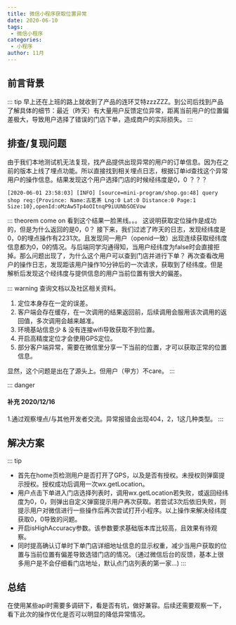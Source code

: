 ```yaml
---
title: 微信小程序获取位置异常
date: 2020-06-10
tags:
 - 微信小程序 
categories:
 - 小程序
author: 11月
---
```



## 前言背景

::: tip
  早上还在上班的路上就收到了产品的连环艾特zzzZZZ。到公司后找到产品了解具体的细节：最近（昨天）有大量用户反馈定位异常，距离当前用户的位置偏差极大，导致用户选择了错误的门店下单，造成商户的实际损失。
:::

<!-- more -->

## 排查/复现问题
由于我们本地测试机无法复现，找产品提供出现异常的用户的订单信息。因为在之前的版本上线了埋点功能。所以直接找到相关埋点日志，根据订单id查找这个异常用户的操作信息。结果发现这个用户选择门店的时候经纬度是0，0 ？？？ 
```
[2020-06-01 23:58:03] [INFO] [source=mini-program/shop.go:48] query shop req:{Province: Name:古茗茶 Lng:0 Lat:0 Distance:0 Page:1 Size:10},openId:oMzAw5Tp4oOItnqP9iUUNbSOEVow
```
::: theorem come on
看到这个结果一脸黑线。。。 这说明获取定位操作是成功的，但是为什么返回的是0，0？ 接下来，我们过滤了昨天的日志，发现经纬度是0，0的埋点操作有2231次。且发现同一用户（openid一致）出现连续获取经纬度信息都为0，0的情况。与后端同学沟通得知，当用户经纬度为false时会直接拒掉。那么问题出现了，为什么这个用户可以查到门店并进行下单？
再次查看改用户的操作日志，发现距该用户操作10分钟后的一次请求，获取到了经纬度。但是解析后发现这个经纬度与提供信息的用户当前位置有很大的偏差。

::: warning
查询文档以及社区相关资料。
1. 定位本身存在一定的误差。
2. 客户端会存在缓存，在一次调用的结果返回前，后续调用会服用该次调用的返回值，多次调用会越来越准。
3. 环境基站信息少 & 没有连接wifi导致获取不到位置。
4. 开启高精度定位才会使用GPS定位。
5. 部分客户端异常，需要在微信里分享一下当前的位置，才可以获取正常的位置信息。

显然，这个问题是出在了源头上。但用户（甲方）不care。
:::

::: danger
#### 补充 2020/12/16
1.通过观察埋点/与其他开发者交流。异常报错会出现404，2，1这几种类型。
:::

## 解决方案
::: tip
* 首先在home页检测用户是否打开了GPS，以及是否有授权。未授权则弹窗提示授权。授权成功后调用一次wx.getLocation。
* 用户点击下单进入门店选择列表时，调用wx.getLocation若失败，或返回经纬度为0，0，则弹出自定义弹窗提示用户再次获取。若尝试3次后依旧失败，则提示用户对微信进行一些操作后再次尝试打开小程序。以上操作来解决经纬度获取0，0导致的问题。
* 开启isHighAccuracy参数。该参数要求基础版本库比较高，且效果有待观察。
* 同时提高确认订单时下单门店详细地址信息的显示权重，减少当用户获取的位置与当前位置有偏差导致选错门店的情况。（通过微信后台的反馈，基本上很多用户是不会仔细看门店地址，默认点门店列表的第一家...)
:::

## 总结

在使用某些api时需要多调研下，看是否有坑，做好兼容。后续还需要观察一下，看下此次的操作优化是否可以明显的降低异常情况。
